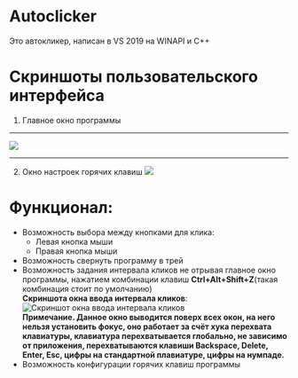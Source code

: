 # Autoclicker
Это автокликер, написан в VS 2019 на WINAPI и C++
# Скриншоты пользовательского интерфейса
1. Главное окно программы
***
![](https://i.imgur.com/rMniHVP.png)
***
2. Окно настроек горячих клавиш
![](https://i.imgur.com/Eat4v6w.png)
# Функционал:
* Возможность выбора между кнопками для клика:
  * Левая кнопка мыши
  * Правая кнопка мыши
* Возможность свернуть программу в трей
* Возможность задания интервала кликов не отрывая главное окно программы, нажатием комбинации клавиш **Ctrl+Alt+Shift+Z**(такая комбинация стоит по умолчанию)  
__Скриншота окна ввода интервала кликов__:  
![Скриншот окна ввода интервала кликов](https://i.imgur.com/WgZcY6Q.png)  
__Примечание. Данное окно выводится поверх всех окон, на него нельзя установить фокус, оно работает за счёт хука перехвата клавиатуры, клавиатура перехватывается глобально, не зависимо от приложения, перехватываются клавиши Backspace, Delete, Enter, Esc, цифры на стандартной плавиатуре, цифры на нумпаде.__ 
* Возможность конфигурации горячих клавиш программы
